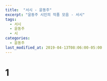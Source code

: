 ```yaml
---
title:  "서시 - 윤동주"
excerpt: "윤동주 시인의 작품 모음 - 서시"
tags:
  - 서시
  - 윤동주
  - 시
categories:
  - 윤동주
last_modified_at: 2019-04-13T08:06:00-05:00
---
```


# 1